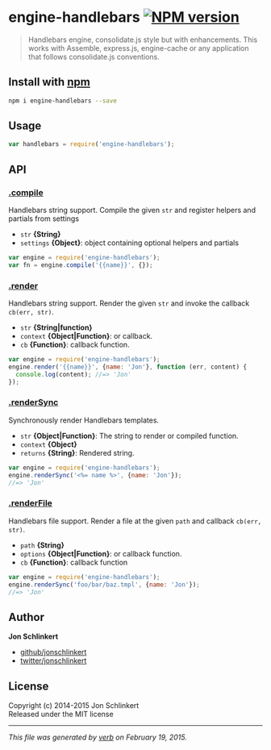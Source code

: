 # engine-handlebars [![NPM version](https://badge.fury.io/js/engine-handlebars.svg)](http://badge.fury.io/js/engine-handlebars)

> Handlebars engine, consolidate.js style but with enhancements. This works with Assemble, express.js, engine-cache or any application that follows consolidate.js conventions.

## Install with [npm](npmjs.org)

```bash
npm i engine-handlebars --save
```

## Usage

```js
var handlebars = require('engine-handlebars');
```

## API
### [.compile](index.js#L42)

Handlebars string support. Compile the given `str` and register helpers and partials from settings

* `str` **{String}**    
* `settings` **{Object}**: object containing optional helpers and partials    

```js
var engine = require('engine-handlebars');
var fn = engine.compile('{{name}}', {});
```

### [.render](index.js#L72)

Handlebars string support. Render the given `str` and invoke the callback `cb(err, str)`.

* `str` **{String|function}**    
* `context` **{Object|Function}**: or callback.    
* `cb` **{Function}**: callback function.    

```js
var engine = require('engine-handlebars');
engine.render('{{name}}', {name: 'Jon'}, function (err, content) {
  console.log(content); //=> 'Jon'
});
```

### [.renderSync](index.js#L104)

Synchronously render Handlebars templates.

* `str` **{Object|Function}**: The string to render or compiled function.    
* `context` **{Object}**    
* `returns` **{String}**: Rendered string.  

```js
var engine = require('engine-handlebars');
engine.renderSync('<%= name %>', {name: 'Jon'});
//=> 'Jon'
```

### [.renderFile](index.js#L132)

Handlebars file support. Render a file at the given `path` and callback `cb(err, str)`.

* `path` **{String}**    
* `options` **{Object|Function}**: or callback function.    
* `cb` **{Function}**: callback function    

```js
var engine = require('engine-handlebars');
engine.renderSync('foo/bar/baz.tmpl', {name: 'Jon'});
//=> 'Jon'
```


## Author

**Jon Schlinkert**
 
+ [github/jonschlinkert](https://github.com/jonschlinkert)
+ [twitter/jonschlinkert](http://twitter.com/jonschlinkert) 

## License
Copyright (c) 2014-2015 Jon Schlinkert  
Released under the MIT license

***

_This file was generated by [verb](https://github.com/assemble/verb) on February 19, 2015._